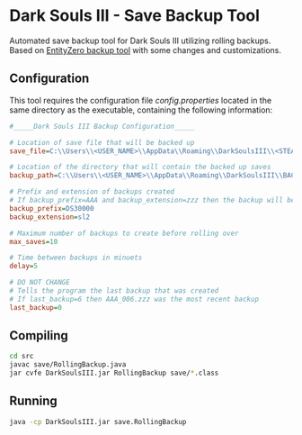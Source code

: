 # Dark Souls III - Save Backup Tool

Automated save backup tool for Dark Souls III utilizing rolling backups.  
Based on [EntityZero backup tool](http://www.nexusmods.com/darksouls2/mods/26) with some changes and customizations.

## Configuration
This tool requires the configuration file *config.properties* located in the same directory as the executable, containing the following information:
```ini
#_____Dark Souls III Backup Configuration_____

# Location of save file that will be backed up
save_file=C:\\Users\\<USER_NAME>\\AppData\\Roaming\\DarkSoulsIII\\<STEAM_ID>\\DS30000.sl2

# Location of the directory that will contain the backed up saves
backup_path=C:\\Users\\<USER_NAME>\\AppData\\Roaming\\DarkSoulsIII\\BACKUPS

# Prefix and extension of backups created
# If backup_prefix=AAA and backup_extension=zzz then the backup will be AAA_001.zzz
backup_prefix=DS30000
backup_extension=sl2

# Maximum number of backups to create before rolling over
max_saves=10

# Time between backups in minuets
delay=5

# DO NOT CHANGE
# Tells the program the last backup that was created
# If last_backup=6 then AAA_006.zzz was the most recent backup
last_backup=0
```

## Compiling
```sh
cd src
javac save/RollingBackup.java
jar cvfe DarkSoulsIII.jar RollingBackup save/*.class
```

## Running
```sh
java -cp DarkSoulsIII.jar save.RollingBackup
```
